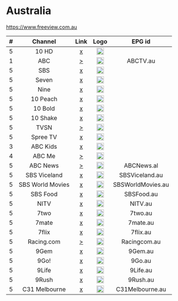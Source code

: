 <h1>Australia</h1>

https://www.freeview.com.au

| #   | Channel         | Link  | Logo | EPG id |
|:---:|:---------------:|:-----:|:----:|:------:|
| 5   | 10 HD           | [x]() | <img height="20" src="https://i.imgur.com/ZjKvXPn.png"/> |
| 1   | ABC             | [>](https://c.mjh.nz/101002210221/) | <img height="20" src="https://i.imgur.com/5CVl5EF.png"/> | ABCTV.au |
| 5   | SBS             | [x]() | <img height="20" src="https://i.imgur.com/GBl1ynA.png"/> |
| 5   | Seven           | [x]() | <img height="20" src="https://i.imgur.com/6zwKJaa.png"/> |
| 5   | Nine            | [x]() | <img height="20" src="https://i.imgur.com/SMXwfr5.png"/> |
| 5   | 10 Peach        | [x]() | <img height="20" src="https://i.imgur.com/NlZLut8.png"/> |
| 5   | 10 Bold         | [x]() | <img height="20" src="https://i.imgur.com/2cq3fY1.png"/> |
| 5   | 10 Shake        | [x]() | <img height="20" src="https://i.imgur.com/OXtIkOn.png"/> |
| 5   | TVSN            | [>](https://tvsn-i.akamaihd.net/hls/live/261837/tvsn/tvsn_750.m3u8) | <img height="20" src="https://i.imgur.com/p3QCBOo.png"/> |
| 5   | Spree TV        | [x]() | <img height="20" src="https://i.imgur.com/RyupyDF.png"/> |
| 3   | ABC Kids        | [x]() | <img height="20" src="https://i.imgur.com/GWDRR1t.png"/> |
| 4   | ABC Me          | [>](https://c.mjh.nz/101002210224/) | <img height="20" src="https://i.imgur.com/gBh54wY.png"/> |
| 5   | ABC News        | [>](https://abc-iview-mediapackagestreams-2.akamaized.net/out/v1/6e1cc6d25ec0480ea099a5399d73bc4b/index.m3u8) | <img height="20" src="https://i.imgur.com/GpgrYCb.png"/> | ABCNews.al |
| 5   | SBS Viceland    | [x]() | <img height="20" src="https://i.imgur.com/WMKCkD0.png"/> | SBSViceland.au |
| 5   | SBS World Movies| [x]() | <img height="20" src="https://i.imgur.com/V6hhtCx.png"/> | SBSWorldMovies.au |
| 5   | SBS Food        | [x]() | <img height="20" src="https://i.imgur.com/qN9p4h0.png"/> | SBSFood.au |
| 5   | NITV            | [x]() | <img height="20" src="https://i.imgur.com/YR7sXaN.png"/> | NITV.au |
| 5   | 7two            | [x]() | <img height="20" src="https://i.imgur.com/6pyIg02.png"/> | 7two.au |
| 5   | 7mate           | [x]() | <img height="20" src="https://i.imgur.com/zpr12HP.png"/> | 7mate.au |
| 5   | 7flix           | [x]() | <img height="20" src="https://i.imgur.com/6iIYCyC.png"/> | 7flix.au |
| 5   | Racing.com      | [>](https://racingvic-i.akamaized.net/hls/live/598695/racingvic/1500.m3u8) | <img height="20" src="https://i.imgur.com/pma0OCf.png"/> | Racingcom.au |
| 5   | 9Gem            | [x]() | <img height="20" src="https://i.imgur.com/sWmE1kq.png"/> | 9Gem.au |
| 5   | 9Go!            | [x]() | <img height="20" src="https://i.imgur.com/1CFGu5O.png"/> | 9Go.au |
| 5   | 9Life           | [x]() | <img height="20" src="https://i.imgur.com/ZCUiqlL.png"/> | 9Life.au |
| 5   | 9Rush           | [x]() | <img height="20" src="https://i.imgur.com/krGjoHU.png"/> | 9Rush.au |
| 5   | C31 Melbourne   | [x]() | <img height="20" src="https://i.imgur.com/dXwkFei.png"/> | C31Melbourne.au |

